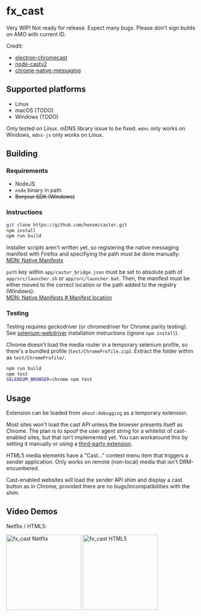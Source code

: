 # fx_cast

Very WIP! Not ready for release. Expect many bugs. Please don't sign builds on AMO with current ID.

Credit:
* [electron-chromecast](https://github.com/GPMDP/electron-chromecast)
* [node-castv2](https://github.com/thibauts/node-castv2)
* [chrome-native-messaging](https://github.com/jdiamond/chrome-native-messaging)

## Supported platforms

* Linux
* macOS (TODO)
* Windows (TODO)

Only tested on Linux. mDNS library issue to be fixed. `mdns` only works on Windows, `mdns-js` only works on Linux.


## Building

### Requirements

* NodeJS
* `node` binary in path
* ~~Bonjour SDK (Windows)~~

### Instructions

````sh
git clone https://github.com/hensm/caster.git
npm install
npm run build
````

Installer scripts aren't written yet, so registering the native messaging manifest with Firefox and specifiying the path must be done manually:  
[MDN: Native Manifests](https://developer.mozilla.org/en-US/Add-ons/WebExtensions/Native_manifests)

`path` key within `app/caster_bridge.json` must be set to absolute path of `app/src/launcher.sh` or `app/src/launcher.bat`. Then, the manifest must be either moved to the correct location or the path added to the registry (Windows):  
[MDN: Native Manifests # Manifest location](https://developer.mozilla.org/en-US/Add-ons/WebExtensions/Native_manifests#Manifest_location)

### Testing

Testing requires geckodriver (or chromedriver for Chrome parity testing). See [selenium-webdriver](https://www.npmjs.com/package/selenium-webdriver#installation) installation instructions (ignore `npm install`).

Chrome doesn't load the media router in a temporary selenium profile, so there's a bundled profile (`test/ChromeProfile.zip`). Extract the folder within as `test/ChromeProfile/`.

````sh
npm run build
npm test
SELENIUM_BROWSER=chrome npm test
````


## Usage

Extension can be loaded from `about:debugging` as a temporary extension.

Most sites won't load the cast API unless the browser presents itself as Chrome. The plan is to spoof the user agent string for a whitelist of cast-enabled sites, but that isn't implemented yet. You can workaround this by setting it manually or using a [third-party extension](https://addons.mozilla.org/en-US/firefox/search/?q=user+agent).

HTML5 media elements have a "Cast..." context menu item that triggers a sender application. Only works on remote (non-local) media that isn't DRM-encumbered.

Cast-enabled websites will load the sender API shim and display a cast button as in Chrome, provided there are no bugs/incompatibilities with the shim.


## Video Demos

Netflix / HTML5:

[<img width="200" src="https://img.youtube.com/vi/Ex9dWKYguEE/0.jpg" alt="fx_cast Netflix" />](https://www.youtube.com/watch?v=Ex9dWKYguEE)
[<img width="200" src="https://img.youtube.com/vi/16r8lQKeEX8/0.jpg" alt="fx_cast HTML5" />](https://www.youtube.com/watch?v=16r8lQKeEX8)
